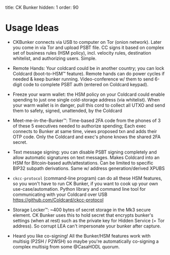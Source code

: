 title: CK Bunker
hidden: 1
order: 90

# Usage Ideas

- CKBunker connects via USB to computer on Tor (onion network). Later you come in via Tor and upload PSBT file. CC signs it based on complex set of business rules (HSM policy), incl. velocity rules, destination whitelist, and authorizing users. Simple.

- Remote Hands: Your coldcard could be in another country; you can lock Coldcard (boot-to-HSM™ feature). Remote hands can do power cycles if needed & keep bunker running.  Video-conference w/ them to send  6-digit code to complete PSBT auth (entered on Coldcard keypad).

- Freeze your warm wallet: the HSM policy on your Coldcard could enable spending to just one single cold-storage address (via whitelist). When your warm wallet is in danger, pull this cord to collect all UTXO and send them to safety, signed, unattended, by the Coldcard

- Meet-me-in-the-Bunker™: Time-based 2FA code from the phones of 3 of these 5 executives needed to authorize spending; Each exec connects to Bunker at same time, views proposed txn and adds their OTP code. Only the Coldcard and exec's phone knows the shared 2FA secret.

- Text message signing: you can disable PSBT signing completely and allow automatic signatures on text messages. Makes Coldcard into an HSM for Bitcoin-based auth/attestations. Can be limited to specific BIP32 subpath derivations. Same w/ address generation/derived XPUBS

- `ckcc-protocol` (command-line program) can do all these HSM features, so you won't have to run CK Bunker, if you want to cook up your own use-case/automation.
Python library and command line tool for communicating with your Coldcard over USB 
<https://github.com/Coldcard/ckcc-protocol>

- Storage Locker™:  ~400 bytes of  secret storage in the Mk3 secure element. CK Bunker uses this to hold secret that encrypts bunker's settings (when at rest) such as the private key for  Hidden Service (= Tor address). So corrupt LEA can't impersonate your bunker after capture.

- Heard you like co-signing! All the Bunker/HSM features work with multisig (P2SH / P2WSH) so maybe you're automatically co-signing a complex multisig from some @CasaHODL quorum.

